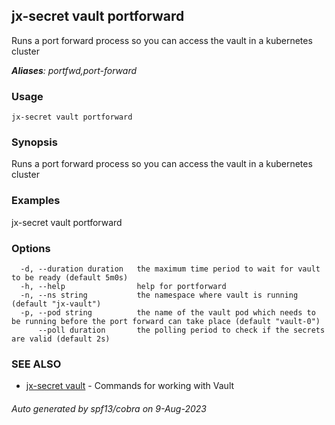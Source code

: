 ## jx-secret vault portforward

Runs a port forward process so you can access the vault in a kubernetes cluster

***Aliases**: portfwd,port-forward*

### Usage

```
jx-secret vault portforward
```

### Synopsis

Runs a port forward process so you can access the vault in a kubernetes cluster

### Examples

  jx-secret vault portforward

### Options

```
  -d, --duration duration   the maximum time period to wait for vault to be ready (default 5m0s)
  -h, --help                help for portforward
  -n, --ns string           the namespace where vault is running (default "jx-vault")
  -p, --pod string          the name of the vault pod which needs to be running before the port forward can take place (default "vault-0")
      --poll duration       the polling period to check if the secrets are valid (default 2s)
```

### SEE ALSO

* [jx-secret vault](jx-secret_vault.md)	 - Commands for working with Vault

###### Auto generated by spf13/cobra on 9-Aug-2023
